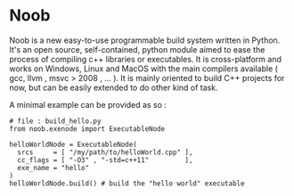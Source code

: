 # Noob
Noob is a new easy-to-use programmable build system written in Python. It's an open source, self-contained, python 
module aimed to ease the process of compiling c++ libraries or executables. It is cross-platform and works on Windows, Linux 
and MacOS with the main compilers available ( gcc, llvm , msvc > 2008 , ... ). It is mainly 
oriented to build C++ projects for now, but can be easily extended to do other kind of task. 

A minimal example can be provided as so :

```
# file : build_hello.py
from noob.exenode import ExecutableNode
 
helloWorldNode = ExecutableNode( 
  srcs     = [ "/my/path/to/helloWorld.cpp" ],
  cc_flags = [ "-O3" , "-std=c++11"         ],
  exe_name = "hello"                       
)
helloWorldNode.build() # build the "hello world" executable 
```
